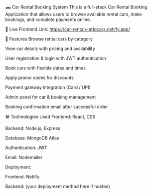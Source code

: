 🛻 Car Rental Booking System
This is a full-stack Car Rental Booking Application that allows users to browse available rental cars, make bookings, and complete payments online.

🔗 Live Frontend Link:
https://car-rentals-attocars.netlify.app/

🚀 Features
Browse rental cars by category

View car details with pricing and availability

User registration & login with JWT authentication

Book cars with flexible dates and times

Apply promo codes for discounts

Payment gateway integration (Card / UPI)

Admin panel for car & booking management

Booking confirmation email after successful order

🛠️ Technologies Used
Frontend: React, CSS

Backend: Node.js, Express

Database: MongoDB Atlas

Authentication: JWT

Email: Nodemailer

Deployment:

Frontend: Netlify

Backend: (your deployment method here if hosted)

